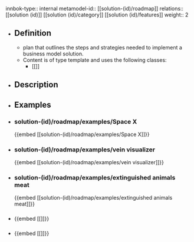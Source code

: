 innbok-type:: internal
metamodel-id:: [[solution-(id)/roadmap]]
relations:: [[solution (id)]] [[solution (id)/category]] [[solution (id)/features]]
weight:: 2

- ## Definition
  - plan that outlines the steps and strategies needed to implement a business model solution.
  - Content is of type template and uses the following classes:
    - [[]]
- ## Description
- ## Examples
- ### solution-(id)/roadmap/examples/Space X
  {{embed [[solution-(id)/roadmap/examples/Space X]]}}
- ### solution-(id)/roadmap/examples/vein visualizer
  {{embed [[solution-(id)/roadmap/examples/vein visualizer]]}}
- ### solution-(id)/roadmap/examples/extinguished animals meat
  {{embed [[solution-(id)/roadmap/examples/extinguished animals meat]]}}
- ### 
  {{embed [[]]}}
- ### 
  {{embed [[]]}}


